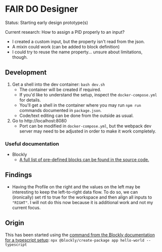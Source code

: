 # FAIR DO Designer

Status: Starting early design prototype(s)

Current research: How to assign a PID properly to an input?

- I created a custom input, but the property isn't read from the json.
- A mixin could work (can be added to block definition)
- I could try to reuse the name property... unsure about limitations, though.

## Development

1. Get a shell into the dev container: `bash dev.sh`
    - The container will be created if required.
    - If you'd like to understand the setup, inspect the `docker-compose.yml` for details.
    - You'll get a shell in the container where you may run `npm run` commands documented in `package.json`.
    - Code/text editing can be done from the outside as usual.
2. Go to http://localhost:8080
    - Port can be modified in `docker-compose.yml`, but the webpack dev server may need to be adjusted in order to make it work completely.

### Useful documentation

- Blockly
    - [A full list of pre-defined blocks can be found in the source code.](https://github.com/google/blockly/tree/develop/blocks)

## Findings

- Having the Profile on the right and the values on the left may be interesting to keep the left-to-right data flow. To do so, we can (ironically) set rtl to true for the workspace and then align all inputs to `"RIGHT"`. I will not do this now because it is additional work and not my current focus.

## Origin

This has been started using the [command from the Blockly documentation for a typescript setup](https://developers.google.com/blockly/guides/get-started/get-the-code): `npx @blockly/create-package app hello-world --typescript`
